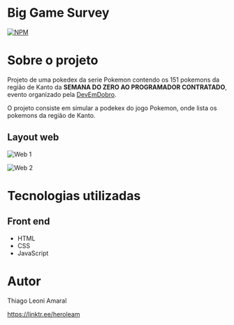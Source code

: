 # Big Game Survey 
[![NPM](https://img.shields.io/npm/l/react)](https://github.com/HeroLeam/projeto-pokedex/blob/main/LICENSE) 

# Sobre o projeto

Projeto de uma pokedex da serie Pokemon contendo os 151 pokemons da região de Kanto da **SEMANA DO ZERO AO PROGRAMADOR CONTRATADO**, evento organizado pela [DevEmDobro](https://devemdobro.com/ "Site do DevEmDobro").

O projeto consiste em simular a podekex do jogo Pokemon, onde lista os pokemons da região de Kanto.

## Layout web
![Web 1](LinkImagem)

![Web 2](LinkImagem)

# Tecnologias utilizadas
## Front end
- HTML
- CSS
- JavaScript

# Autor

Thiago Leoni Amaral

https://linktr.ee/heroleam